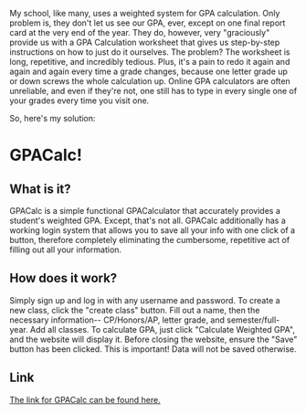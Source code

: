 My school, like many, uses a weighted system for GPA calculation. Only problem is, they don't let us see our GPA, ever, except on one final report card at the very end of the year. They do, however, very "graciously" provide us with a GPA Calculation worksheet that gives us step-by-step instructions on how to just do it ourselves. The problem? The worksheet is long, repetitive, and incredibly tedious. Plus, it's a pain to redo it again and again and again every time a grade changes, because one letter grade up or down screws the whole calculation up. 
Online GPA calculators are often unreliable, and even if they're not, one still has to type in every single one of your grades every time you visit one.

So, here's my solution:

# GPACalc!

## What is it?

GPACalc is a simple functional GPACalculator that accurately provides a student's weighted GPA. Except, that's not all. GPACalc additionally has a working login system that allows you to save all your info with one click of a button, therefore completely eliminating the cumbersome, repetitive act of filling out all your information.

## How does it work?

Simply sign up and log in with any username and password. To create a new class, click the "create class" button. Fill out a name, then the necessary information-- CP/Honors/AP, letter grade, and semester/full-year. Add all classes. To calculate GPA, just click "Calculate Weighted GPA", and the website will display it. Before closing the website, ensure the "Save" button has been clicked. This is important! Data will not be saved otherwise.

## Link

[The link for GPACalc can be found here.](https://avishis3939.pythonanywhere.com/main)
